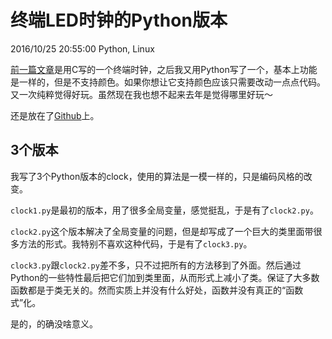 # 终端LED时钟的Python版本
2016/10/25 20:55:00
Python, Linux


[前一篇文章][TermClock_C_link]是用C写的一个终端时钟，之后我又用Python写了一个，基本上功能是一样的，但是不支持颜色。如果你想让它支持颜色应该只需要改动一点点代码。
又一次纯粹觉得好玩。虽然现在我也想不起来去年是觉得哪里好玩～

还是放在了[Github][TermClock_Python_Github]上。


## 3个版本

我写了3个Python版本的clock，使用的算法是一模一样的，只是编码风格的改变。

`clock1.py`是最初的版本，用了很多全局变量，感觉挺乱，于是有了`clock2.py`。

`clock2.py`这个版本解决了全局变量的问题，但是却写成了一个巨大的类里面带很多方法的形式。我特别不喜欢这种代码，于是有了`clock3.py`。

`clock3.py`跟`clock2.py`差不多，只不过把所有的方法移到了外面。然后通过Python的一些特性最后把它们加到类里面，从而形式上减小了类。保证了大多数函数都是于类无关的。然而实质上并没有什么好处，函数并没有真正的“函数式”化。

是的，的确没啥意义。


[TermClock_C_link]: /articles/TermClock_C.html
[TermClock_Python_Github]: https://github.com/madmuggle/TermClock_Python

